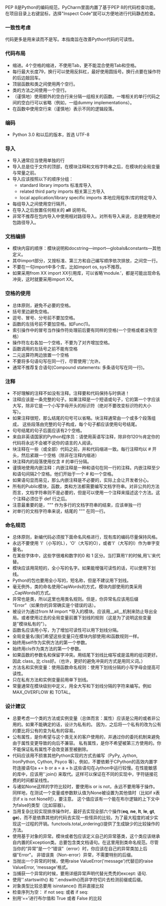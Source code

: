 PEP 8是Python的编码规范，PyCharm里面内置了基于PEP 8的代码检查功能。在项目目录上右键鼠标，选择"Inspect Code"就可以方便地进行代码静态检查。

### 一致性考虑
代码更多是用来读而不是写。本指南旨在改善Python代码的可读性。


### 代码布局
- 缩进。4个空格的缩进，不使用Tab，更不能混合使用Tab和空格。
- 每行最大长度79，换行可以使用反斜杠，最好使用圆括号。换行点要在操作符的后边敲回车。
- 顶层函数和类之间使用两个空行。
- 类的方法之间使用一个空行。
- （谨慎地）使用额外的空白行来分隔一组相关的函数。一堆相关的单行代码之间的空白行可以省略（例如，一组dummy implementations）。
- 在函数中使用空行来（谨慎地）表示不同的逻辑段落。


### 编码
- Python 3.0 和以后的版本，首选 UTF-8

### 导入
- 导入通常应当使用单独的行
- 导入总是位于文件的顶部，在模块注释和文档字符串之后，在模块的全局变量与常量之前。
- 导入应该按照以下的顺序分组：
    - standard library imports 标准库导入
    - related third party imports 相关第三方导入
    - local application/library specific imports 本地应用程序/库的特定导入
- 每组导入之间使用空行隔开。
- 在导入之后放置任何相关的 __all__ 说明书。
- 非常不推荐在包内导入中使用相对路径导入。对所有导入来说，总是使用绝对包路径导入。

### 文档编排
- 模块内容的顺序：模块说明和docstring—import—globals&constants—其他定义。
- 其中import部分，又按标准、第三方和自己编写顺序依次排放，之间空一行。
- 不要在一句import中多个库，比如import os, sys不推荐。
- 如果采用from XX import XX引用库，可以省略‘module.’，都是可能出现命名冲突，这时就要采用import XX。

### 空格的使用
- 总体原则，避免不必要的空格。
- 括号里边避免空格。
- 逗号、冒号、分号前不要加空格。
- 函数的左括号前不要加空格。如Func(1)。
- 索引操作中的冒号当作操作符处理前后要有同样的空格(一个空格或者没有空格）
- 操作符左右各加一个空格，不要为了对齐增加空格。
- 函数调用的左括号之前不能有空格
- 二元运算符两边放置一个空格
- 不要将多句语句写在同一行，尽管使用‘;’允许。
- 通常不推荐复合语句(Compound statements: 多条语句写在同一行)。


### 注释
- 不好理解的注释不如没有注释。注释要和代码保持与时俱进！
- 注释应该是一条完整的句子。如果注释是一个短语或句子，它的第一个字应该大写，除非它是一个小写字母开头的标识符（绝对不要改变标识符的大小写）。
- 如果注释很短，那么结尾的句号可以省略。块注释通常由一个或多个段落组成， 这些段落由完整的句子构成，每个句子都应该使用句号结尾。
- 句号结尾的句子后面应该有2个空格。
- 来自非英语国家的Python程序员：请使用英语写注释，除非你120％肯定你的代码将永远不会被不说你的语言的人阅读。
- 块注释在一些（或全部）代码之前，并和代码缩进一致。每行注释均以 # 开头，然后紧跟一个空格（除非在注释内缩进）
- 块注释内的段落使用仅含 # 的单行分隔。
- 谨慎地使用内嵌注释：内嵌注释是一种和语句在同一行的注释。内嵌注释至少和语句间隔2个空格。他们开始于一个 # 和一个空格。
- 如果语句显而易见，那么内嵌注释是不必要的，实际上会让开发者分心。
- 所有的Public模块，函数，类和方法都需要编写文档字符串。对非公共的方法而言，文档字符串则不是必要的，但是可以使用一个注释来描述这个方法。这个注释必须位于 def 行之后。
- 注意最重要的是，""" 作为多行的文档字符串的结束，应该单独一行
- 对单行的文档字符串来说，结尾的 """ 在同一行。


### 命名规范
- 总体原则，新编代码必须按下面命名风格进行，现有库的编码尽量保持风格。
- 永远不要使用 'l'（小写的L），'O'（大写的O），或者'I'（大写的I）作为单字变量名。
- 在某些字体中，这些字很难和数字的0 和 1 区分。当打算用'l'的时候,用'L'来代替。
- 模块应该用简短的，全小写的名字。如果能增强可读性的话，可以使用下划线。 
- Python的包也要用全小写的，短名称，但是不建议用下划线。
- 毫无例外，类的命名使用CapWords的方式，模块内部使用的类采用_CapWords的方式。
- 异常也是类，所以这里也用类名规则。但是，你异常名应该用后缀 "Error"（如果你的异常确实是个错误的话）。
- 被设计为通过from M import *导入的模块。应该用__all__机制来防止导出全局。或者使用过去的全局变量前置下划线的规则（这是为了说明这些变量是"模块私有的"）。
- 函数名应该用小写，为了增加可读性可以用下划线分隔。
- 全局变量名(我们希望这些变量只在模块内部使用)和函数规则一样。
- 始终用self作为实例方法的第一个参数。
- 始终用cls作为类方法的第一个参数。
- 如果函数的参数名和保留字冲突。用结尾下划线比缩写或是滥用的组词更好。因此 class_ 比 clss好。（也许，更好的避免冲突的方式是用同义词。）
- 方法名和实例变量：使用函数命名规则：使用下划线分隔的小写字母会提高可读性。
- 只在私有方法和实例变量前用单下划线。
- 常量通常在模块级别中定义，用全大写和下划线分隔的字符来编写。例如MAX_OVERFLOW 和 TOTAL。



### 设计建议
- 总要考虑一个类的方法或实例变量（总体而言：属性）应该是公用的或者非公用的。如果不能确定的话，设计为私有的。 因为，之后将一个私有的改为公有的要比将公有的变为私有的容易。
- 公有属性，是你希望与这个类无关的客户使用的，并通过你的委托机制来避免由于属性变更导致的向后不兼容。 私有属性，是你不希望被第三方使用的。你不能保证私有属性不会改变甚至被删除。
- 代码应该用不损害其他Python实现的方式去编写（PyPy, Jython, IronPython, Cython, Psyco 等）。例如，不要依赖于CPython的高效内置字符连接语句a += b or a = a + b.这些语句在Jython中运行较慢。在性能敏感的库中，应该用''.join() 来取代。这样可以保证在不同的实现中，字符链接花费的时间都呈线性。
- 与诸如None这样的字符比较时，要使用is or is not，永远不要用等于操作。
同样地，在测试一个变量或参数默认值为None被设置为其他值时（比如if x表示if x is not None时），要注意。 这个值应该有一个能在布尔逻辑的上下文中为false的类型（比如容器）。
- 当用复杂比较实现排序操作时，最好去实现全部六个操作(__eq__, __ne__, __lt__, __le__, __gt__, __ge__)，而不是依靠其他的代码去实现一些怪异的比较。为了最大程度的减少实现这一过程的开销。functools.total_ordering()提供了生成缺少的比较操作的方法。
- 使用基于对象的异常。模块或者包应该定义自己的异常基类，这个类应该继承自内置的Exception类。总要包含类文档语句。在这里用到类命名规范。尽管当你的“异常”是一个“错误”（error）时，你应该在自己的异常类加上后缀"Error"。 非错误类（Non-error）异常，不需要特别的后缀。
- 当抛出一个异常的时候，使用raise ValueError('message')代替旧的raise ValueError, 'message'格式。
- 当捕获一个异常的时候，要用详细异常声明代替光秃秃的except: 语句.
- 使用''.startswith() 和 ''.endswith()而非字符切片去检测前缀或后缀。
- 对象类型比较总要用 isinstance() 而非直接比较 
- 检查序列为空： if not seq:   或者  if seq:
- 别用‘==’进行布尔值和 True 或者 False 的比较
